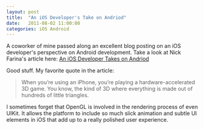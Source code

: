 ```yaml
---
layout: post
title:  "An iOS Developer's Take on Andriod"
date:   2011-08-02 11:00:00
categories: iOS Android
---
```


A coworker of mine passed along an excellent blog posting on an iOS developer's perspective on Android development.  Take a look at Nick Farina's article here: [An iOS Developer Takes on Andriod](http://nfarina.com/post/8239634061/ios-to-android)

Good stuff.  My favorite quote in the article:

>When you’re using an iPhone, you’re playing a hardware-accelerated 3D game. You know, the kind of 3D where everything is made out of hundreds of little triangles.

I sometimes forget that OpenGL is involved in the rendering process of even UIKit.  It allows the platform to include so much slick animation and subtle UI elements in iOS that add up to a really polished user experience.